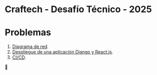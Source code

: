 # Craftech - Desafío Técnico - 2025

# Problemas
1. [Diagrama de red](/network/README.md).
2. [Despliegue de una aplicación Django y React.js](/django-react-app/README.md).
3. [CI/CD](/CI-CD/README.md).

:rocket:
